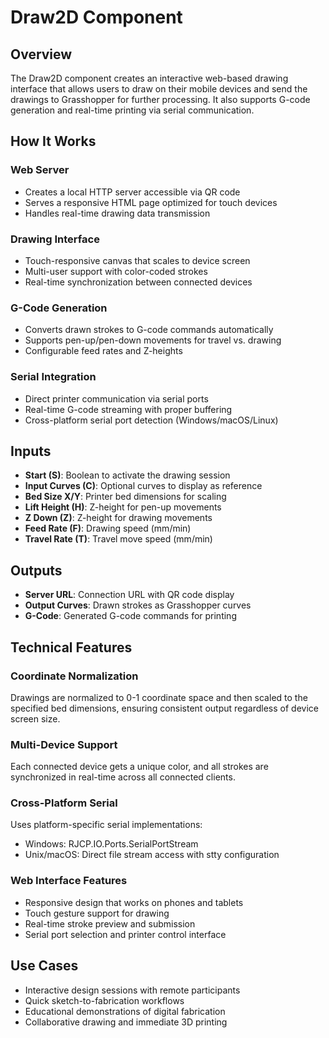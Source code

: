 # Draw2D Component

## Overview
The Draw2D component creates an interactive web-based drawing interface that allows users to draw on their mobile devices and send the drawings to Grasshopper for further processing. It also supports G-code generation and real-time printing via serial communication.

## How It Works

### Web Server
- Creates a local HTTP server accessible via QR code
- Serves a responsive HTML page optimized for touch devices
- Handles real-time drawing data transmission

### Drawing Interface
- Touch-responsive canvas that scales to device screen
- Multi-user support with color-coded strokes
- Real-time synchronization between connected devices

### G-Code Generation
- Converts drawn strokes to G-code commands automatically
- Supports pen-up/pen-down movements for travel vs. drawing
- Configurable feed rates and Z-heights

### Serial Integration
- Direct printer communication via serial ports
- Real-time G-code streaming with proper buffering
- Cross-platform serial port detection (Windows/macOS/Linux)

## Inputs
- **Start (S)**: Boolean to activate the drawing session
- **Input Curves (C)**: Optional curves to display as reference
- **Bed Size X/Y**: Printer bed dimensions for scaling
- **Lift Height (H)**: Z-height for pen-up movements
- **Z Down (Z)**: Z-height for drawing movements
- **Feed Rate (F)**: Drawing speed (mm/min)
- **Travel Rate (T)**: Travel move speed (mm/min)

## Outputs
- **Server URL**: Connection URL with QR code display
- **Output Curves**: Drawn strokes as Grasshopper curves
- **G-Code**: Generated G-code commands for printing

## Technical Features

### Coordinate Normalization
Drawings are normalized to 0-1 coordinate space and then scaled to the specified bed dimensions, ensuring consistent output regardless of device screen size.

### Multi-Device Support
Each connected device gets a unique color, and all strokes are synchronized in real-time across all connected clients.

### Cross-Platform Serial
Uses platform-specific serial implementations:
- Windows: RJCP.IO.Ports.SerialPortStream
- Unix/macOS: Direct file stream access with stty configuration

### Web Interface Features
- Responsive design that works on phones and tablets
- Touch gesture support for drawing
- Real-time stroke preview and submission
- Serial port selection and printer control interface

## Use Cases
- Interactive design sessions with remote participants
- Quick sketch-to-fabrication workflows
- Educational demonstrations of digital fabrication
- Collaborative drawing and immediate 3D printing